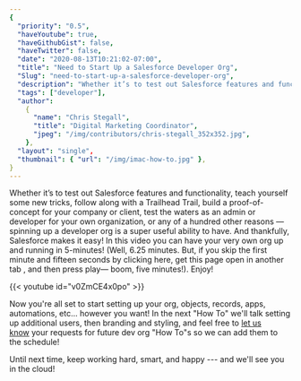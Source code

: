 ```yaml
---
{
  "priority": "0.5",
  "haveYoutube": true,
  "haveGithubGist": false,
  "haveTwitter": false,
  "date": "2020-08-13T10:21:02-07:00",
  "title": "Need to Start Up a Salesforce Developer Org",
  "Slug": "need-to-start-up-a-salesforce-developer-org",
  "description": "Whether it’s to test out Salesforce features and functionality, teach yourself some new tricks, follow along with a Trailhead Trail, build…",
  "tags": ["developer"],
  "author":
    {
      "name": "Chris Stegall",
      "title": "Digital Marketing Coordinator",
      "jpeg": "/img/contributors/chris-stegall_352x352.jpg",
    },
  "layout": "single",
  "thumbnail": { "url": "/img/imac-how-to.jpg" },
}
---
```


Whether it’s to test out Salesforce features and functionality, teach yourself some new tricks, follow along with a Trailhead Trail, build a proof-of-concept for your company or client, test the waters as an admin or developer for your own organization, or any of a hundred other reasons — spinning up a developer org is a super useful ability to have.
And thankfully, Salesforce makes it easy!
In this video you can have your very own org up and running in 5-minutes! (Well, 6.25 minutes. But, if you skip the first minute and fifteen seconds by clicking here, get this page open in another tab , and then press play— boom, five minutes!). Enjoy!

{{< youtube id="v0ZmCE4x0po" >}}

Now you're all set to start setting up your org, objects, records, apps, automations, etc... however you want! In the next "How To" we'll talk setting up additional users, then branding and styling, and feel free to [let us know](http://www.twitter.com/mkpartners) your requests for future dev org "How To"s so we can add them to the schedule!

Until next time, keep working hard, smart, and happy --- and we'll see you in the cloud!
